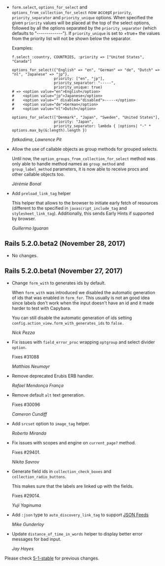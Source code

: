 *   `form.select`, `options_for_select` and `options_from_collection_for_select`
    now accept `priority`, `priority_separator` and `priority_unique` options.
    When specified the given `priority` values will be placed at the top of the
    select options, followed by all the options separated by the
    `priority_separator` (which defaults to "-------------"). If `priority_unique`
    is set to +true+ the values from the priority list will not be shown below
    the separator.

    Examples:

        f.select :country, COUNTRIES, :priority => ["United States", "Canada"]

        options_for_select({"English" => "en", "German" => "de", "Dutch" => "nl", "Japanese" => "jp"},
                           priority: ["en", "jp"],
                           priority_separator: "-----",
                           priority_unique: true)
        # => <option value="en">English</option>
        #    <option value="jp">Japanese</option>
        #    <option value="" disabled="disabled">-----</option>
        #    <option value="de">German</option>
        #    <option value="nl">Dutch</option>

        options_for_select(["Denmark", "Japan", "Sweden", "United States"],
                           priority: "Japan",
                           priority_separator: lambda { |options| "-" * options.max_by(&:length).length })

    *fatkodima*, *Lawrence Pit*

*   Allow the use of callable objects as group methods for grouped selects.

    Until now, the `option_groups_from_collection_for_select` method was only able to
    handle method names as `group_method` and `group_label_method` parameters,
    it is now able to receive procs and other callable objects too.

    *Jérémie Bonal*

*   Add `preload_link_tag` helper

    This helper that allows to the browser to initiate early fetch of resources
    (different to the specified in `javascript_include_tag` and `stylesheet_link_tag`).
    Additionally, this sends Early Hints if supported by browser.

    *Guillermo Iguaran*

## Rails 5.2.0.beta2 (November 28, 2017) ##

*   No changes.


## Rails 5.2.0.beta1 (November 27, 2017) ##

*   Change `form_with` to generates ids by default.

    When `form_with` was introduced we disabled the automatic generation of ids
    that was enabled in `form_for`. This usually is not an good idea since labels don't work
    when the input doesn't have an id and it made harder to test with Capybara.

    You can still disable the automatic generation of ids setting `config.action_view.form_with_generates_ids`
    to `false.`

    *Nick Pezza*

*   Fix issues with `field_error_proc` wrapping `optgroup` and select divider `option`.

    Fixes #31088

    *Matthias Neumayr*

*   Remove deprecated Erubis ERB handler.

    *Rafael Mendonça França*

*   Remove default `alt` text generation.

    Fixes #30096

    *Cameron Cundiff*

*   Add `srcset` option to `image_tag` helper.

    *Roberto Miranda*

*   Fix issues with scopes and engine on `current_page?` method.

    Fixes #29401.

    *Nikita Savrov*

*   Generate field ids in `collection_check_boxes` and `collection_radio_buttons`.

    This makes sure that the labels are linked up with the fields.

    Fixes #29014.

    *Yuji Yaginuma*

*   Add `:json` type to `auto_discovery_link_tag` to support [JSON Feeds](https://jsonfeed.org/version/1)

    *Mike Gunderloy*

*   Update `distance_of_time_in_words` helper to display better error messages
    for bad input.

    *Jay Hayes*


Please check [5-1-stable](https://github.com/rails/rails/blob/5-1-stable/actionview/CHANGELOG.md) for previous changes.
